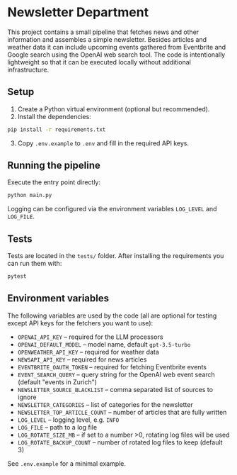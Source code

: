 # Newsletter Department

This project contains a small pipeline that fetches news and other information and assembles a simple newsletter. Besides articles and weather data it can include upcoming events gathered from Eventbrite and Google search using the OpenAI web search tool. The code is intentionally lightweight so that it can be executed locally without additional infrastructure.

## Setup

1. Create a Python virtual environment (optional but recommended).
2. Install the dependencies:

```bash
pip install -r requirements.txt
```

3. Copy `.env.example` to `.env` and fill in the required API keys.

## Running the pipeline

Execute the entry point directly:

```bash
python main.py
```

Logging can be configured via the environment variables `LOG_LEVEL` and `LOG_FILE`.

## Tests

Tests are located in the `tests/` folder. After installing the requirements you can run them with:

```bash
pytest
```

## Environment variables

The following variables are used by the code (all are optional for testing except API keys for the fetchers you want to use):

- `OPENAI_API_KEY` – required for the LLM processors
- `OPENAI_DEFAULT_MODEL` – model name, default `gpt-3.5-turbo`
- `OPENWEATHER_API_KEY` – required for weather data
- `NEWSAPI_API_KEY` – required for news articles
- `EVENTBRITE_OAUTH_TOKEN` – required for fetching Eventbrite events
- `EVENT_SEARCH_QUERY` – query string for the OpenAI web event search (default "events in Zurich")
- `NEWSLETTER_SOURCE_BLACKLIST` – comma separated list of sources to ignore
- `NEWSLETTER_CATEGORIES` – list of categories for the newsletter
- `NEWSLETTER_TOP_ARTICLE_COUNT` – number of articles that are fully written
- `LOG_LEVEL` – logging level, e.g. `INFO`
- `LOG_FILE` – path to a log file
- `LOG_ROTATE_SIZE_MB` – if set to a number >0, rotating log files will be used
- `LOG_ROTATE_BACKUP_COUNT` – number of rotated log files to keep (default 3)

See `.env.example` for a minimal example.
